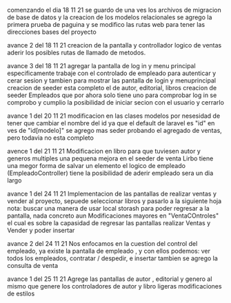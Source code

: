 comenzando el dia 18 11 21
    se guardo de una ves los archivos de migracion de base de datos y la creacion de los modelos relacionales
    se agrego la primera prueba de paguina
    y se modifico las rutas web para tener las direcciones bases del proyecto
    
avance 2 del 18 11 21
    creacion de la pantalla y controllador logico de ventas
    aderir los posibles rutas de llamado de metodos.

avance 3 del 18 11 21
    agregar la pantalla de log in y menu principal
    especificamente trabaje con el controlado de empleado para autenticar y cerar sesion y tambien para mostrar las pantalla de login y menuprincipal
    creacion de seeder esta completo el de autor, editorial, libros
    creacion de seeder Empleados que por ahora solo tiene uno para comprobar log in
    se comprobo y cumplio la posibilidad de iniciar secion con el usuario y cerrarlo

avance 1 del 20 11 21
    modificacion en las clases modelos por nesesidad de tener que cambiar el nombre del id ya que el default de laravel es "id" en ves de "id[modelo]"
    se agrego mas seder probando el agregado de ventas, pero todavia no esta completo

avence 1 del 21 11 21
    Modificacion en libro para que tuviesen autor y generos multiples
    una pequena mejora en el seeder de venta
    Lirbo tiene una megor forma de salvar un elemento
    el logico de empleado (EmpleadoController) tiene la posibilidad de aderir empleado
    sera un dia largo

avance 1 del 24 11 21
    Implementacion de las pantallas de realizar ventas y vender al proyecto, sepuede seleccionar libros y pasarlo a la siguiente hoja
    nota: buscar una manera de usar local storash para poder regresar a la pantalla, nada concreto aun
    Modificaciones mayores en "VentaCOntroles" el cual es sobre la capasidad de regresar las pantallas realizar Ventas y Vender y poder insertar

avance 2 del 24 11 21
    Nos enfocamos en la cuestion del control del empleado, ya existe la pantalla de empleado , y con ellos podemos: ver todos los empleados, contratar / despedir, e insertar
    tambien se agrego la consulta de venta

avance 1 del 25 11 21
    Agrege las pantallas de autor , editorial y genero al mismo que genere los controladores de autor y libro
    ligeras modificaciones de estilos